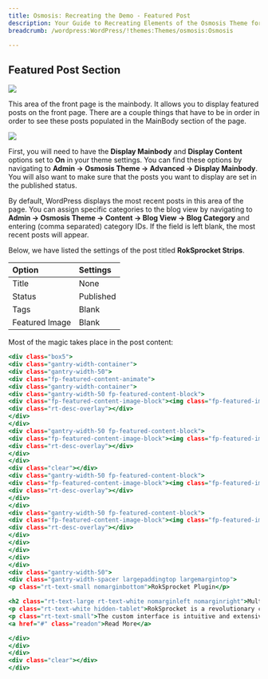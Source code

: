 ```yaml
---
title: Osmosis: Recreating the Demo - Featured Post
description: Your Guide to Recreating Elements of the Osmosis Theme for WordPress
breadcrumb: /wordpress:WordPress/!themes:Themes/osmosis:Osmosis

---
```


Featured Post Section
-----

![][demo]

This area of the front page is the mainbody. It allows you to display featured posts on the front page. There are a couple things that have to be in order in order to see these posts populated in the MainBody section of the page.

![][mainbody]

First, you will need to have the **Display Mainbody** and **Display Content** options set to **On** in your theme settings. You can find these options by navigating to **Admin -> Osmosis Theme -> Advanced -> Display Mainbody**. You will also want to make sure that the posts you want to display are set in the published status.

By default, WordPress displays the most recent posts in this area of the page. You can assign specific categories to the blog view by navigating to **Admin -> Osmosis Theme -> Content -> Blog View -> Blog Category** and entering (comma separated) category IDs. If the field is left blank, the most recent posts will appear. 

Below, we have listed the settings of the post titled **RokSprocket Strips**.

| Option         | Settings    |
| :----------    | :---------- |
| Title          | None        |
| Status         | Published   |
| Tags           | Blank       |
| Featured Image | Blank       |


Most of the magic takes place in the post content:

~~~ .html
<div class="box5">
<div class="gantry-width-container">
<div class="gantry-width-50">
<div class="fp-featured-content-animate">
<div class="gantry-width-container">
<div class="gantry-width-50 fp-featured-content-block">
<div class="fp-featured-content-image-block"><img class="fp-featured-image-01" src="http://(Your Site URL)/wp-content/rockettheme/rt_osmosis_wp/home/featured-content/img-01.jpg" alt="image" />
<div class="rt-desc-overlay"></div>
</div>
</div>
<div class="gantry-width-50 fp-featured-content-block">
<div class="fp-featured-content-image-block"><img class="fp-featured-image-02" src="http://(Your Site URL)/wp-content/rockettheme/rt_osmosis_wp/home/featured-content/img-02.jpg" alt="image" />
<div class="rt-desc-overlay"></div>
</div>
</div>
<div class="clear"></div>
<div class="gantry-width-50 fp-featured-content-block">
<div class="fp-featured-content-image-block"><img class="fp-featured-image-03" src="http://(Your Site URL)/wp-content/rockettheme/rt_osmosis_wp/home/featured-content/img-03.jpg" alt="image" />
<div class="rt-desc-overlay"></div>
</div>
</div>
<div class="gantry-width-50 fp-featured-content-block">
<div class="fp-featured-content-image-block"><img class="fp-featured-image-04" src="http://(Your Site URL)/wp-content/rockettheme/rt_osmosis_wp/home/featured-content/img-04.jpg" alt="image" />
<div class="rt-desc-overlay"></div>
</div>
</div>
</div>
</div>
</div>
<div class="gantry-width-50">
<div class="gantry-width-spacer largepaddingtop largemargintop">
<p class="rt-text-small nomarginbottom">RokSprocket Plugin</p>

<h2 class="rt-text-large rt-text-white nomarginleft nomarginright">Multiple Layouts &amp; A Custom Administrator</h2>
<p class="rt-text-white hidden-tablet">RokSprocket is a revolutionary content plugin<span class="hidden-large"> with great flexibility</span><span class="visible-large">, offering an extremely flexible and versatile approach to presenting content</span>.</p>
<p class="rt-text-small">The custom interface is intuitive and extensive, allowing you to quickly setup your content in varying ways<span class="hidden-tablet">, with drag n drop, ajax and dynamic filters</span>.</p>
<a href="#" class="readon">Read More</a>

</div>
</div>
</div>
<div class="clear"></div>
</div>
~~~ 

[demo]: assets/demo_6.jpeg
[mainbody]: assets/setadvanced.jpeg